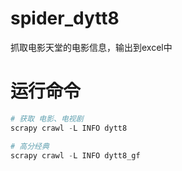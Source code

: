 # spider_dytt8
抓取电影天堂的电影信息，输出到excel中

# 运行命令
```python
# 获取 电影、电视剧
scrapy crawl -L INFO dytt8

# 高分经典
scrapy crawl -L INFO dytt8_gf
```
